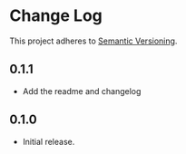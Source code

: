 # Change Log

This project adheres to [Semantic Versioning](http://semver.org/).

## 0.1.1

- Add the readme and changelog

## 0.1.0

- Initial release.
